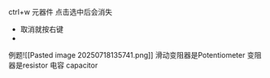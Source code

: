ctrl+w 元器件
	点击选中后会消失
- 取消就按右键
- 

例题![[Pasted image 20250718135741.png]]
滑动变阻器是Potentiometer
变阻器是resistor
电容 capacitor